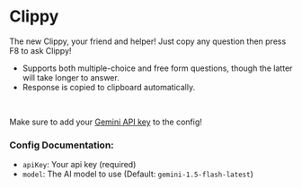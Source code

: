 # Clippy
The new Clippy, your friend and helper! Just copy any question then press F8 to ask Clippy!
- Supports both multiple-choice and free form questions, though the latter will take longer to answer.
- Response is copied to clipboard automatically.

<br>

Make sure to add your [Gemini API key](https://aistudio.google.com/app/apikey) to the config!

### Config Documentation:
- `apiKey`: Your api key (required)
- `model`: The AI model to use (Default: `gemini-1.5-flash-latest`)